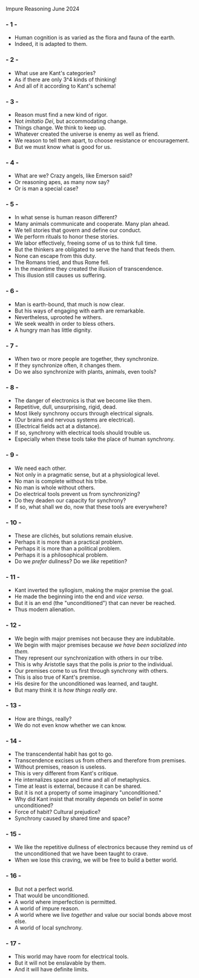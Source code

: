 Impure Reasoning
June 2024

### - 1 -

- Human cognition is as varied as the flora and fauna of the earth.
- Indeed, it is adapted to them.

### - 2 -

- What use are Kant's categories?
- As if there are only 3^4 kinds of thinking!
- And all of it according to Kant's schema!

### - 3 -

- Reason must find a new kind of rigor.
- Not *imitatio Dei*, but accommodating change.
- Things change. We think to keep up.
- Whatever created the universe is enemy as well as friend.
- We reason to tell them apart, to choose resistance or encouragement.
- But we must know what is good for us.

### - 4 -

- What are we? Crazy angels, like Emerson said?
- Or reasoning apes, as many now say?
- Or is man a special case?

### - 5 -

- In what sense is human reason different?
- Many animals communicate and cooperate. Many plan ahead.
- We tell stories that govern and define our conduct.
- We perform rituals to honor these stories.
- We labor effectively, freeing some of us to think full time.
- But the thinkers are obligated to serve the hand that feeds them.
- None can escape from this duty.
- The Romans tried, and thus Rome fell.
- In the meantime they created the illusion of transcendence.
- This illusion still causes us suffering.

### - 6 -

- Man is earth-bound, that much is now clear.
- But his ways of engaging with earth are remarkable.
- Nevertheless, uprooted he withers.
- We seek wealth in order to bless others.
- A hungry man has little dignity.

### - 7 -

- When two or more people are together, they synchronize.
- If they synchronize often, it changes them.
- Do we also synchronize with plants, animals, even tools?

### - 8 -

- The danger of electronics is that we become like them.
- Repetitive, dull, unsurprising, rigid, dead.
- Most likely synchrony occurs through electrical signals.
- (Our brains and nervous systems are electrical).
- (Electrical fields act at a distance).
- If so, synchrony with electrical tools should trouble us.
- Especially when these tools take the place of human synchrony.

### - 9 -

- We need each other.
- Not only in a pragmatic sense, but at a physiological level.
- No man is complete without his tribe.
- No man is whole without others.
- Do electrical tools prevent us from synchronizing?
- Do they deaden our capacity for synchrony?
- If so, what shall we do, now that these tools are everywhere?

### - 10 -

- These are clichés, but solutions remain elusive.
- Perhaps it is more than a practical problem.
- Perhaps it is more than a political problem.
- Perhaps it is a philosophical problem.
- Do we *prefer* dullness? Do we *like* repetition?

### - 11 -

- Kant inverted the syllogism, making the major premise the goal.
- He made the beginning into the end and *vice versa*.
- But it is an end (the "unconditioned") that can never be reached.
- Thus modern alienation.

### - 12 -

- We begin with major premises not because they are indubitable.
- We begin with major premises because *we have been socialized into them.*
- They represent our synchronization with others in our tribe.
- This is why Aristotle says that the polis is *prior* to the individual.
- Our premises come to us first through synchrony with others.
- This is also true of Kant's premise.
- His desire for the unconditioned was learned, and taught.
- But many think it is *how things really are*.

### - 13 -

- How are things, really?
- We do not even know whether we can know.

### - 14 -

- The transcendental habit has got to go.
- Transcendence excises us from others and therefore from premises.
- Without premises, reason is useless.
- This is very different from Kant's critique.
- He internalizes space and time and all of metaphysics.
- Time at least is external, because it can be shared.
- But it is not a property of some imaginary "unconditioned."
- Why did Kant insist that morality depends on belief in some unconditioned?
- Force of habit? Cultural prejudice? 
- Synchrony caused by shared time and space?

### - 15 -

- We like the repetitive dullness of electronics because they remind us of the unconditioned that we have been taught to crave.
- When we lose this craving, we will be free to build a better world.

### - 16 -

- But not a perfect world.
- That would be unconditioned.
- A world where imperfection is permitted.
- A world of impure reason.
- A world where we live *together* and value our social bonds above most else.
- A world of local synchrony.

### - 17 -

- This world may have room for electrical tools.
- But it will not be enslavable by them.
- And it will have definite limits.